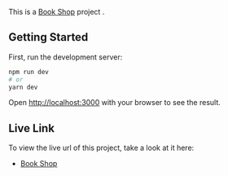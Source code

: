 This is a [Book Shop](https://qdx-books.vercel.app) project .

## Getting Started

First, run the development server:

```bash
npm run dev
# or
yarn dev
```

Open [http://localhost:3000](http://localhost:3000) with your browser to see the result.

## Live Link

To view the live url of this project, take a look at it here:

- [Book Shop](https://qdx-books.vercel.app)
